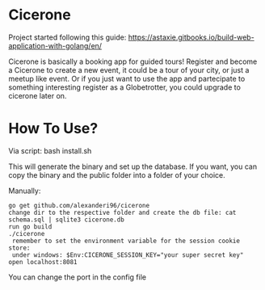 # Cicerone

Project started following this guide: https://astaxie.gitbooks.io/build-web-application-with-golang/en/

Cicerone is basically a booking app for guided tours!
Register and become a Cicerone to create a new event, it could be a tour of your city, or just a meetup like event.
Or if you just want to use the app and partecipate to something interesting register as a Globetrotter, you could upgrade to cicerone later on.

# How To Use?

Via script: bash install.sh

This will generate the binary and set up the database. If you want, you can copy the binary and the public folder into a folder of your choice.

Manually:

    go get github.com/alexanderi96/cicerone
    change dir to the respective folder and create the db file: cat schema.sql | sqlite3 cicerone.db
    run go build
    ./cicerone
     remember to set the environment variable for the session cookie store:
     under windows: $Env:CICERONE_SESSION_KEY="your super secret key"
    open localhost:8081

You can change the port in the config file
